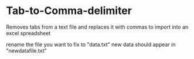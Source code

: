 # Tab-to-Comma-delimiter
Removes tabs from a text file and replaces it with commas to import into an excel spreadsheet 


rename the file you want to fix to "data.txt"
new data should appear in "newdatafile.txt"
